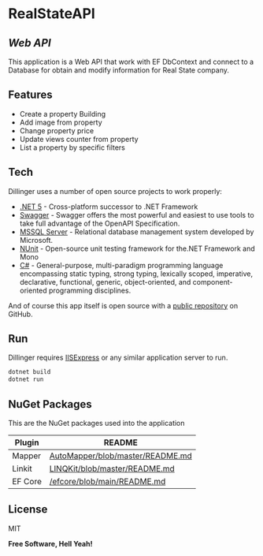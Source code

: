 # RealStateAPI
## _Web API_


This application is a Web API that work with EF DbContext and connect to a Database for obtain and modify information for Real State company.


## Features

- Create a property Building
- Add image from property
- Change property price
- Update views counter from property
- List a property by specific filters

## Tech

Dillinger uses a number of open source projects to work properly:

- [.NET 5] - Cross-platform successor to .NET Framework
- [Swagger] - Swagger offers the most powerful and easiest to use tools to take full advantage of the OpenAPI Specification.
- [MSSQL Server] - Relational database management system developed by Microsoft.
- [NUnit] - Open-source unit testing framework for the.NET Framework and Mono
- [C#] - General-purpose, multi-paradigm programming language encompassing static typing, strong typing, lexically scoped, imperative, declarative, functional, generic, object-oriented, and component-oriented programming disciplines.

And of course this app itself is open source with a [public repository][Kamo] on GitHub.

## Run

Dillinger requires [IISExpress](https://www.microsoft.com/en-us/download/details.aspx?id=48264) or any similar application server to run.


```sh
dotnet build
dotnet run
```

## NuGet Packages

This are the NuGet packages used into the application

| Plugin | README |
| ------ | ------ |
| Mapper | [AutoMapper/blob/master/README.md][Mapper] |
| Linkit | [LINQKit/blob/master/README.md][Linkit] |
| EF Core | [/efcore/blob/main/README.md][EFCore] |

## License

MIT

**Free Software, Hell Yeah!**


   
   [.NET 5]: <https://dotnet.microsoft.com/download/dotnet/5.0g>
   [Swagger]: <https://swagger.io>
   [MSSQL Server]: <https://www.microsoft.com/en-us/sql-server/sql-server-downloads>
   [NUnit]: <https://nunit.org> 
   [C#]: <https://en.wikipedia.org/wiki/C_Sharp_%28programming_language%29> 
   [Kamo]: <https://github.com/K4m0/RealStateAPI>
   

   [Mapper]: <https://github.com/AutoMapper/AutoMapper/blob/master/README.md>
   [Linkit]: <https://github.com/scottksmith95/LINQKit/blob/master/README.md>
   [EFCore]: <https://github.com/dotnet/efcore/blob/main/README.md>
   
